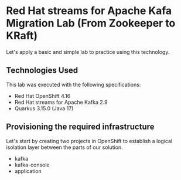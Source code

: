 # Red Hat streams for Apache Kafa Migration Lab (From Zookeeper to KRaft)


Let's apply a basic and simple lab to practice using this technology.


## Technologies Used

This lab was executed with the following specifications:

- Red Hat OpenShift 4.16
- Red Hat streams for Apache Kafka 2.9
- Quarkus 3.15.0 (Java 17)


## Provisioning the required infrastructure

Let's start by creating two projects in OpenShift to establish a logical isolation layer between the parts of our solution.
- kafka
- kafka-console
- application